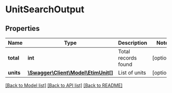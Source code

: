 # UnitSearchOutput

## Properties
Name | Type | Description | Notes
------------ | ------------- | ------------- | -------------
**total** | **int** | Total records found | [optional] 
**units** | [**\Swagger\Client\Model\EtimUnit[]**](EtimUnit.md) | List of units | [optional] 

[[Back to Model list]](../../README.md#documentation-for-models) [[Back to API list]](../../README.md#documentation-for-api-endpoints) [[Back to README]](../../README.md)

